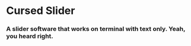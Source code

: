 # Cursed Slider
### A slider software that works on terminal with text only. Yeah, you heard right.
